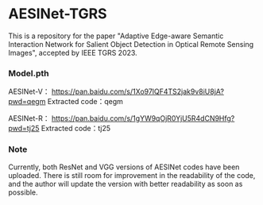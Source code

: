 # AESINet-TGRS
This is a repository for the paper "Adaptive Edge-aware Semantic Interaction Network for Salient Object Detection in Optical Remote Sensing Images", accepted by IEEE TGRS 2023.

### Model.pth

AESINet-V： 
https://pan.baidu.com/s/1Xo97lQF4TS2jak9v8iU8jA?pwd=qegm 
Extracted code：qegm

AESINet-R：
https://pan.baidu.com/s/1gYW9qOjR0YjU5R4dCN9Hfg?pwd=tj25 
Extracted code：tj25

### Note
Currently, both ResNet and VGG versions of AESINet codes have been uploaded.
There is still room for improvement in the readability of the code, and the author will update the version with better readability as soon as possible.

